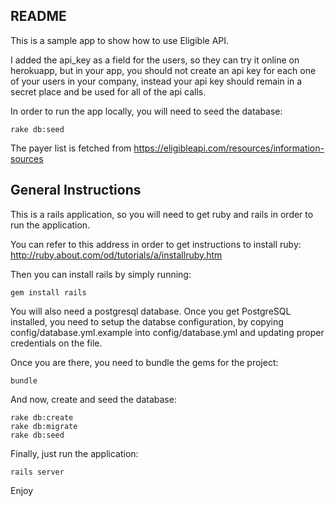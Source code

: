 ## README

This is a sample app to show how to use Eligible API.

I added the api_key as a field for the users, so they can try it online on herokuapp, but in your app, you should not
create an api key for each one of your users in your company, instead your api key should remain in a secret
place and be used for all of the api calls.

In order to run the app locally, you will need to seed the database:
```
rake db:seed
```

The payer list is fetched from
https://eligibleapi.com/resources/information-sources

## General Instructions

This is a rails application, so you will need to get ruby and rails in order to run the application.

You can refer to this address in order to get instructions to install ruby: http://ruby.about.com/od/tutorials/a/installruby.htm

Then you can install rails by simply running:
```
gem install rails
```

You will also need a postgresql database. Once you get PostgreSQL installed, you need to setup the databse configuration,
by copying config/database.yml.example into config/database.yml and updating proper credentials on the file.

Once you are there, you need to bundle the gems for the project:
```
bundle
```

And now, create and seed the database:
```
rake db:create
rake db:migrate
rake db:seed
```

Finally, just run the application:
```
rails server
```

Enjoy
